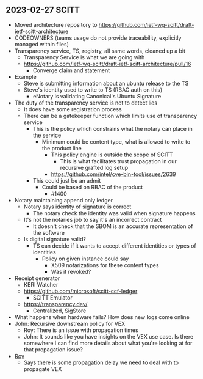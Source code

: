  ## 2023-02-27 SCITT

- Moved architecture repository to https://github.com/ietf-wg-scitt/draft-ietf-scitt-architecture
- CODEOWNERS (teams usage do not provide traceability, explicitly managed within files)
- Transparency service, TS, registry, all same words, cleaned up a bit
  - Transparency Service is what we are going with
  - https://github.com/ietf-wg-scitt/draft-ietf-scitt-architecture/pull/16
    - Converge claim and statement
- Example
  - Steve is submitting information about an ubuntu release to the TS
  - Steve's identity used to write to TS (RBAC auth on this)
    - eNotary is validating Canonical's Ubuntu Signature
- The duty of the transparency service is not to detect lies
  - It does have some registration process
  - There can be a gatekeeper function which limits use of transparency service
    - This is the policy which constrains what the notary can place in the service
      - Minimum could be content type, what is allowed to write to the product line
        - This policy engine is outside the scope of SCITT
          - This is what facilitates trust propagation in our recursive grafted log setup
        - https://github.com/intel/cve-bin-tool/issues/2639
    - This could just be an admit
      - Could be based on RBAC of the product
        - #1400
- Notary maintaining append only ledger
  - Notary says identity of signature is correct
    - The notary check the identity was valid when signature happens
  - It's not the notaries job to say it's an incorrect contract
    - It doesn't check that the SBOM is an accurate representation of the software
  - Is digital signature valid?
    - TS can decide if it wants to accept different identities or types of identities
      - Policy on given instance could say
        - X509 notarizations for these content types
        - Was it revoked?
- Receipt generator
  - KERI Watcher
  - https://github.com/microsoft/scitt-ccf-ledger
    - SCITT Emulator
  - https://transparency.dev/
    - Centralized, SigStore
- What happens when hardware fails? How does new logs come online
- John: Recursive downstream policy for VEX
  - Roy: There is an issue with propagation times
  - John: It sounds like you have insights on the VEX use case. Is there somewhere I can find more details about what you're looking at for that propagation issue?
- [Roy](roywill@microsoft.com)
  - Says there is some propagation delay we need to deal with to propagate VEX